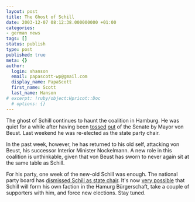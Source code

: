 ```yaml
---
layout: post
title: The Ghost of Schill
date: 2003-12-07 08:12:38.000000000 +01:00
categories:
- german news
tags: []
status: publish
type: post
published: true
meta: {}
author:
  login: shanson
  email: papascott-wp@gmail.com
  display_name: PapaScott
  first_name: Scott
  last_name: Hanson
# excerpt: !ruby/object:Hpricot::Doc
  # options: {}
---
```

<p>The ghost of Schill continues to haunt the coalition in Hamburg. He was quiet for a while after having been <a title="PapaScott: No Mercy" href="http://www.papascott.de/2003/08/19/2519.php">tossed</a> <a title="PapaScott: Schill Out" href="http://www.papascott.de/2003/08/21/2522.php">out</a> of the Senate by Mayor von Beust. Last weekend he was re-elected as the state party chair. </p>
<p>In the past week, however, he has returned to his old self, attacking von Beust, his successor Interior Minister Nockelmann. A new role in this coalition is unthinkable, given that von Beust has sworn to never again sit at the same table as Schill.</p>
<p>For his party, one week of the new-old Schill was enough. The  national party board has <a title="Schill-Rauswurf: In Hamburg wackelt die Koalition - Politik - SPIEGEL ONLINE" href="http://www.spiegel.de/politik/deutschland/0,1518,277266,00.html">dismissed Schill as state chair</a>. It's now <a title="Noch'n Blogg.: Schill als Hamburger Landesvorsitzender abgesetzt" href="http://lumma.de/mt/archives/000751.html#000751">very possible</a> that Schill will form his own faction in the Hamurg Bürgerschaft, take a couple of supporters with him, and force new elections. Stay tuned.</p>
